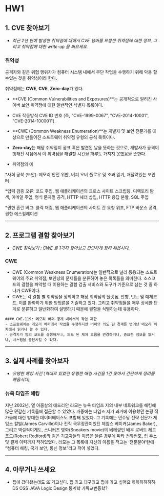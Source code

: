 # HW1

## 1. CVE 찾아보기 
  - *최근 2년 안에 발생한 취약점에 대해서 CVE 넘버를 포함한 취약점에 대한 정보, 그리고 취약점에 대한 write-up 을 써오세요.*
  
  ### 취약성
   공격자와 같은 위협 행위자가 컴퓨터 시스템 내에서 무단 작업을 수행하기 위해 악용 할 수있는 것을 취약성이라 한다.

  취약점에는 **CWE**, **CVE**, **Zero-day**가 있다. 

  * **CVE (Common Vulnerabilities and Exposures)**는 공개적으로 알려진 사이버 보안 취약점에 대한 일반적인 식별자 목록이다.
   - CVE 작동방식 
   CVE ID 번호 (즉, "CVE-1999-0067", "CVE-2014-10001", "CVE-2014-100001").

  * **CWE (Common Weakness Enumeration)**는 개발자 및 보안 전문가를 대상으로 만들어진 소프트웨어 취약점 유형의 공식 목록이다. 

  * **Zero-day**는 해당 취약점이 공표 혹은 발견된 날을 뜻하는 것으로, 개발사가 공격이 행해진 시점에서 이 취약점을 해결할 시간을 하루도 가지지 못했음을 뜻한다.  

  * 취약점의 예

  *사회 공학 (보안): 메모리 안전 위반, 버퍼 오버 플로우 및 초과 읽기, 매달려있는 포인터

  *입력 검증 오류: 코드 주입, 웹 애플리케이션의 크로스 사이트 스크립팅, 디렉토리 탐색, 이메일 주입, 형식 문자열 공격, HTTP 헤더 삽입, HTTP 응답 분할, SQL 주입

  *권한 혼란 버그: 클릭 재킹, 웹 애플리케이션의 사이트 간 요청 위조, FTP 바운스 공격, 권한 에스컬레이션

---  

## 2. 프로그램 결함 찾아보기
  - *CWE 찾아보기 : CWE 를 1가지 찾아보고 간단하게 정리 해옵시다.*

  ### CWE
   - CWE (Common Weakness Enumeration)는  일반적으로 널리 통용되는 소프트웨어의 주요 취약점, 보안상의 문제들을 분류하여 놓은 목록들을 의미한다. 소스코드의 결함을 파악할 때 이용하는 결함 검출 서비스와 도구가 기준으로 삼는 것 중 하나가 CWE이다. 
   - CWE는 각 결함 별 취약점을 정의하고 해당 취약점의 플랫폼, 반향, 빈도 및 예제코드, 이를 완화하기 위한 방법론을 기술하고 있다. 그리고 취약점들을 매우 상세한 단계로 분류하고 일반화하여 설명하기 때문에 결함을 식별하는데 유용하다.

    #### CWE-119: 메모리 버퍼 경계 내에서의 작업 제한
    - 소프트웨어는 메모리 버퍼에서 작업을 수행하지만 버퍼의 의도 된 경계를 벗어난 메모리 위치에서 읽거나 쓸 수 있다.
    - 공격자가 임의 코드를 실행하거나, 의도 된 제어 흐름을 변경하거나, 중요한 정보를 읽거나, 시스템을 중단시킬 수 있다. 
    

---

## 3. 실제 사례를 찾아보자
  - *유명한 해킹 사건 (역대로 있었던 유명한 해킹 사건을 1건 찾아서 간단하게 정리를 해옵시다)*

  ### 뉴욕 타임즈 해킹
  지난 2002년, 열 아홉살의 애드리안 라모는 뉴욕 타임즈 지의 내부 네트워크를 해킹해 많은 민감한 기록들에 접근할 수 있었다. 개중에는 타임즈 지가 과거에 이용했던 논평 작가들에 대한 방대한 데이터베이스도 포함돼 있었다.
  그 기록에는 민주당 전략 전문가 제임스 칼빌(James Carville)이나 전직 국무장관이었던 제임스 베이커(James Baker), 그리고 역설적이게도, 스니커즈 영화(Sneakers movie)의 베테랑인 배우 로버트 레드포드(Robert Redford)와 같은 기고자들의 이름은 물론 경우에 따라 전화번호, 집 주소 및 결제 이력까지 적혀있었다. 라모는 그 목록에 자신의 이름을 적고는 ‘전문분야’란에 “컴퓨터 해킹, 국가 보안, 통신 정보”라고 적어 넣었다.


---

## 4. 아무거나 쓰세요
  - 집에 갔다왔는데도 또 가고싶다. 집 최고 대구최고 집에 가고 싶어요 하하하하하하
  DS OSS JAVA Logic Design 통계학 기독교변증학?
